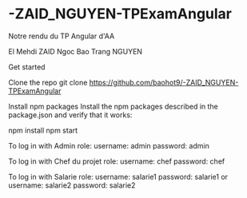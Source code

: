# -ZAID_NGUYEN-TPExamAngular

Notre rendu du TP Angular d'AA

El Mehdi ZAID
Ngoc Bao Trang NGUYEN

Get started

Clone the repo
git clone https://github.com/baohot9/-ZAID_NGUYEN-TPExamAngular

Install npm packages
Install the npm packages described in the package.json and verify that it works:

npm install
npm start

To log in with Admin role: 
username: admin
password: admin

To log in with Chef du projet role: 
username: chef
password: chef

To log in with Salarie role: 
username: salarie1
password: salarie1
or
username: salarie2
password: salarie2
